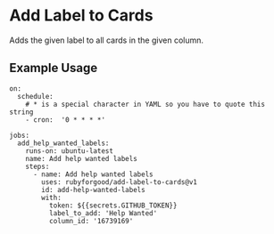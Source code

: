 # Add Label to Cards

Adds the given label to all cards in the given column.

## Example Usage
```
on:
  schedule:
    # * is a special character in YAML so you have to quote this string
    - cron:  '0 * * * *'

jobs:
  add_help_wanted_labels:
    runs-on: ubuntu-latest
    name: Add help wanted labels
    steps:
      - name: Add help wanted labels
        uses: rubyforgood/add-label-to-cards@v1
        id: add-help-wanted-labels
        with:
          token: ${{secrets.GITHUB_TOKEN}}
          label_to_add: 'Help Wanted'
          column_id: '16739169'
```
